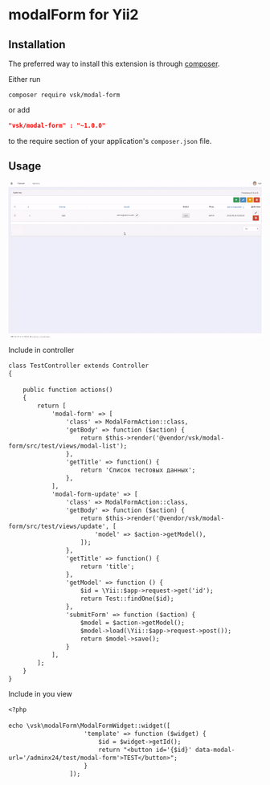 modalForm for Yii2
========================
Installation
------------
The preferred way to install this extension is through [composer](http://getcomposer.org/download/).

Either run

```
composer require vsk/modal-form
```
or add

```json
"vsk/modal-form" : "~1.0.0"
```

to the require section of your application's `composer.json` file.


Usage
-----
![Edit modal example](./resources/images/modalForm.gif?raw=true)



Include in controller

```
class TestController extends Controller
{

    public function actions()
    {
        return [
            'modal-form' => [
                'class' => ModalFormAction::class,
                'getBody' => function ($action) {
                    return $this->render('@vendor/vsk/modal-form/src/test/views/modal-list');
                },
                'getTitle' => function() {
                    return 'Список тестовых данных';
                },
            ],
            'modal-form-update' => [
                'class' => ModalFormAction::class,
                'getBody' => function ($action) {
                    return $this->render('@vendor/vsk/modal-form/src/test/views/update', [
                        'model' => $action->getModel(),
                    ]);
                },
                'getTitle' => function() {
                    return 'title';
                },
                'getModel' => function () {
                    $id = \Yii::$app->request->get('id');
                    return Test::findOne($id);
                },
                'submitForm' => function ($action) {
                    $model = $action->getModel();
                    $model->load(\Yii::$app->request->post());
                    return $model->save();
                }
            ],
        ];
    }
}

```

Include in you view

```
<?php

echo \vsk\modalForm\ModalFormWidget::widget([
                     'template' => function ($widget) {
                         $id = $widget->getId();
                         return "<button id='{$id}' data-modal-url='/adminx24/test/modal-form'>TEST</button>";
                     }
                 ]);

```
